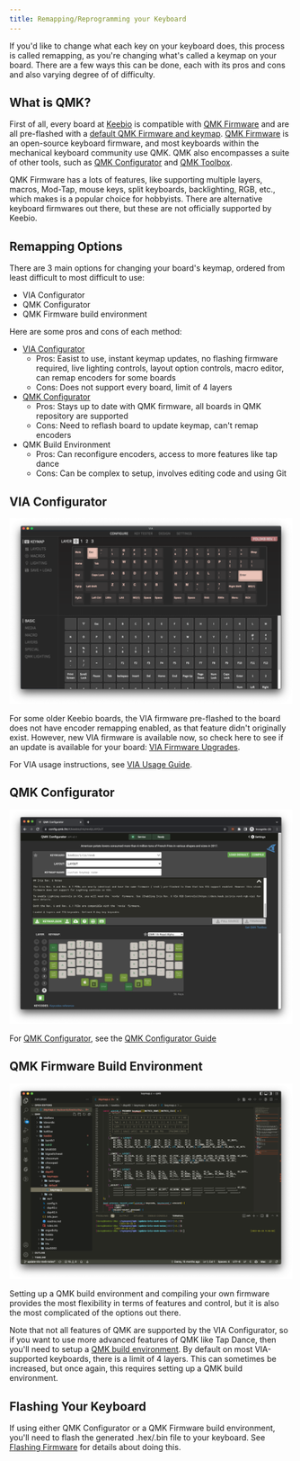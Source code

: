 ```yaml
---
title: Remapping/Reprogramming your Keyboard
---
```


If you'd like to change what each key on your keyboard does, this process is called remapping, as you're changing what's called a keymap on your board. There are a few ways this can be done, each with its pros and cons and also varying degree of of difficulty.

## What is QMK?

First of all, every board at [Keebio](https://keeb.io) is compatible with [QMK Firmware](https://qmk.fm) and are all pre-flashed with a [default QMK Firmware and keymap](default-keymaps.md). [QMK Firmware](https://qmk.fm) is an open-source keyboard firmware, and most keyboards within the mechanical keyboard community use QMK. QMK also encompasses a suite of other tools, such as [QMK Configurator](https://config.qmk.fm/) and [QMK Toolbox](https://github.com/qmk/qmk_toolbox).

QMK Firmware has a lots of features, like supporting multiple layers, macros, Mod-Tap, mouse keys, split keyboards, backlighting, RGB, etc., which makes is a popular choice for hobbyists. There are alternative keyboard firmwares out there, but these are not officially supported by Keebio.

## Remapping Options

There are 3 main options for changing your board's keymap, ordered from least difficult to most difficult to use:

- VIA Configurator
- QMK Configurator
- QMK Firmware build environment

Here are some pros and cons of each method:

- [VIA Configurator](#via-configurator)
    - Pros: Easist to use, instant keymap updates, no flashing firmware required, live lighting controls, layout option controls, macro editor, can remap encoders for some boards
    - Cons: Does not support every board, limit of 4 layers
- [QMK Configurator](#qmk-configurator)
    - Pros: Stays up to date with QMK firmware, all boards in QMK repository are supported
    - Cons: Need to reflash board to update keymap, can't remap encoders
- QMK Build Environment
    - Pros: Can reconfigure encoders, access to more features like tap dance
    - Cons: Can be complex to setup, involves editing code and using Git

## VIA Configurator

![](./assets/images/misc/via-configure.png)

For some older Keebio boards, the VIA firmware pre-flashed to the board does not have encoder remapping enabled, as that feature didn't originally exist. However, new VIA firmware is available now, so check here to see if an update is available for your board: [VIA Firmware Upgrades](firmware-updates).

For VIA usage instructions, see [VIA Usage Guide](via.md).

## QMK Configurator

![](./assets/images/qmk-config/qmk-config-iris.png)

For [QMK Configurator](https://config.qmk.fm), see the [QMK Configurator Guide](https://docs.qmk.fm/#/configurator_step_by_step)

## QMK Firmware Build Environment

![](./assets/images/misc/qmk-build-env.png)

Setting up a QMK build environment and compiling your own firmware provides the most flexibility in terms of features and control, but it is also the most complicated of the options out there.

Note that not all features of QMK are supported by the VIA Configurator, so if you want to use more advanced features of QMK like Tap Dance, then you'll need to setup a [QMK build environment](https://docs.qmk.fm/#/newbs_getting_started). By default on most VIA-supported keyboards, there is a limit of 4 layers. This can sometimes be increased, but once again, this requires setting up a QMK build environment.

## Flashing Your Keyboard

If using either QMK Configurator or a QMK Firmware build environment, you'll need to flash the generated .hex/.bin file to your keyboard. See [Flashing Firmware](flashing-firmware.md) for details about doing this.

